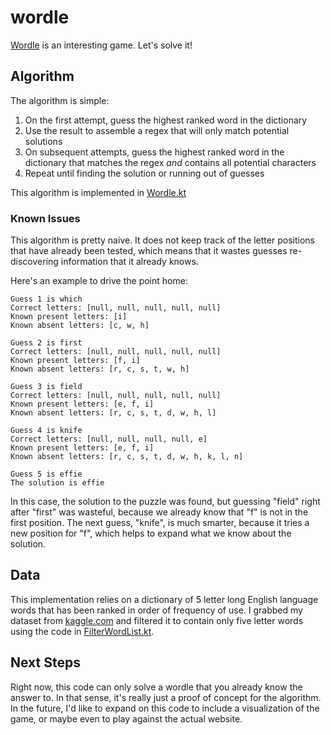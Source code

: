 # wordle
[Wordle](https://www.powerlanguage.co.uk/wordle/) is an interesting game. Let's solve it!

## Algorithm
The algorithm is simple:
1. On the first attempt, guess the highest ranked word in the dictionary
2. Use the result to assemble a regex that will only match potential solutions
3. On subsequent attempts, guess the highest ranked word in the dictionary that matches the regex _and_ contains all potential characters
4. Repeat until finding the solution or running out of guesses

This algorithm is implemented in [Wordle.kt](src/main/kotlin/Wordle.kt)

### Known Issues
This algorithm is pretty naive. It does not keep track of the letter positions that have already been tested, which means that it wastes guesses re-discovering information that it already knows.

Here's an example to drive the point home:
```
Guess 1 is which
Correct letters: [null, null, null, null, null]
Known present letters: [i]
Known absent letters: [c, w, h]

Guess 2 is first
Correct letters: [null, null, null, null, null]
Known present letters: [f, i]
Known absent letters: [r, c, s, t, w, h]

Guess 3 is field
Correct letters: [null, null, null, null, null]
Known present letters: [e, f, i]
Known absent letters: [r, c, s, t, d, w, h, l]

Guess 4 is knife
Correct letters: [null, null, null, null, e]
Known present letters: [e, f, i]
Known absent letters: [r, c, s, t, d, w, h, k, l, n]

Guess 5 is effie
The solution is effie
```
In this case, the solution to the puzzle was found, but guessing "field" right after "first" was wasteful, because we already know that "f" is not in the first position. The next guess, "knife", is much smarter, because it tries a new position for "f", which helps to expand what we know about the solution.

## Data
This implementation relies on a dictionary of 5 letter long English language words that has been ranked in order of frequency of use. I grabbed my dataset from [kaggle.com](https://www.kaggle.com/wheelercode/dictionary-word-frequency) and filtered it to contain only five letter words using the code in [FilterWordList.kt](src/main/kotlin/FilterWordList.kt). 

## Next Steps
Right now, this code can only solve a wordle that you already know the answer to. In that sense, it's really just a proof of concept for the algorithm. In the future, I'd like to expand on this code to include a visualization of the game, or maybe even to play against the actual website.